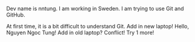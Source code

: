 Dev name is nntung. I am working in Sweden. I am trying to use Git and GitHub.

At first time, it is a bit difficult to understand Git.
Add in new laptop! Hello, Nguyen Ngoc Tung!
Add in old laptop? Conflict! Try 1 more!